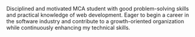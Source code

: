Disciplined and motivated MCA student with good problem-solving skills and practical knowledge of web
development. Eager to begin a career in the software industry and contribute to a growth-oriented organization
while continuously enhancing my technical skills.


<!---
Marutiee/Marutiee is a ✨ special ✨ repository because its `README.md` (this file) appears on your GitHub profile.
You can click the Preview link to take a look at your changes.
--->
